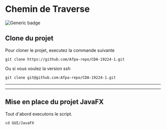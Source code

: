 # Chemin de Traverse 
![Generic badge](https://img.shields.io/badge/Java-JavaFX-black.svg)
## Clone du projet

Pour cloner le projet, executez la commande suivante

```shell script
git clone https://github.com/Afpa-repo/CDA-19224-1.git
```

Ou si vous voulez la version ssh

```shell script
git clone git@github.com:Afpa-repo/CDA-19224-1.git
```

***
***
## Mise en place du projet JavaFX

Tout d'abord executons le script.

```shell script
cd GUI/JavaFX
```
